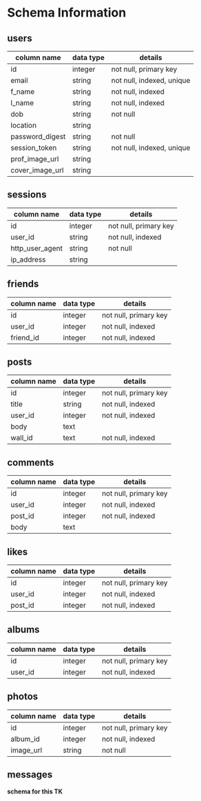 # Schema Information

## users

|column name    |data type|details                  |
|---------------|---------|-------------------------|
|id             |integer  |not null, primary key    |
|email          |string   |not null, indexed, unique|
|f_name         |string   |not null, indexed        |
|l_name         |string   |not null, indexed        |
|dob            |string   |not null                 |
|location       |string   |                         |
|password_digest|string   |not null                 |
|session_token  |string   |not null, indexed, unique|
|prof_image_url |string   |                         |
|cover_image_url|string   |                         |

## sessions

|column name    |data type|details                  |
|---------------|---------|-------------------------|
|id             |integer  |not null, primary key    |
|user_id        |string   |not null, indexed        |
|http_user_agent|string   |not null                 |
|ip_address     |string   |                         |

## friends

|column name    |data type|details                  |
|---------------|---------|-------------------------|
|id             |integer  |not null, primary key    |
|user_id        |integer  |not null, indexed        |
|friend_id      |integer  |not null, indexed        |

## posts

|column name    |data type|details                  |
|---------------|---------|-------------------------|
|id             |integer  |not null, primary key    |
|title          |string   |not null, indexed        |
|user_id        |integer  |not null, indexed        |
|body           |text     |                         |
|wall_id        |text     |not null, indexed        |

## comments

|column name    |data type|details                  |
|---------------|---------|-------------------------|
|id             |integer  |not null, primary key    |
|user_id        |integer  |not null, indexed        |
|post_id        |integer  |not null, indexed        |
|body           |text     |                         |

## likes

|column name    |data type|details                  |
|---------------|---------|-------------------------|
|id             |integer  |not null, primary key    |
|user_id        |integer  |not null, indexed        |
|post_id        |integer  |not null, indexed        |

## albums

|column name    |data type|details                  |
|---------------|---------|-------------------------|
|id             |integer  |not null, primary key    |
|user_id        |integer  |not null, indexed        |

## photos

|column name    |data type|details                  |
|---------------|---------|-------------------------|
|id             |integer  |not null, primary key    |
|album_id       |integer  |not null, indexed        |
|image_url      |string   |not null                 |



## messages 

**schema for this TK**















